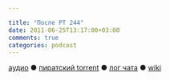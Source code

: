 ```yaml
---

title: "После РТ 244"
date: 2011-06-25T13:17:00+03:00
comments: true
categories: podcast
---
```

[аудио](http://cdn.radio-t.com/rt244post.mp3) ● [пиратский torrent](http://pirates.radio-t.com/torrents/rt244post.mp3.torrent) ● [лог чата](http://chat.radio-t.com/logs/radio-t-244.html) ● [wiki](http://wiki.radio-t.com/%D0%9F%D0%BE%D1%81%D0%BB%D0%B5_%D0%A0%D0%A2_244)<audio src="http://cdn.radio-t.com/rt244post.mp3" preload="none">
